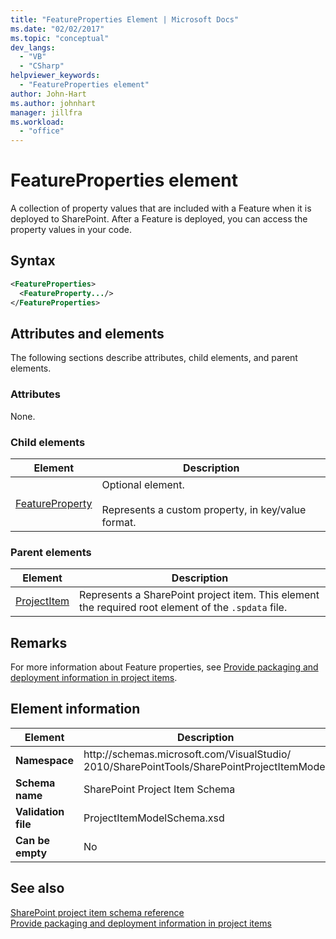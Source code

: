 ```yaml
---
title: "FeatureProperties Element | Microsoft Docs"
ms.date: "02/02/2017"
ms.topic: "conceptual"
dev_langs: 
  - "VB"
  - "CSharp"
helpviewer_keywords: 
  - "FeatureProperties element"
author: John-Hart
ms.author: johnhart
manager: jillfra
ms.workload: 
  - "office"
---
```

# FeatureProperties element
  A collection of property values that are included with a Feature when it is deployed to SharePoint. After a Feature is deployed, you can access the property values in your code.  
  
## Syntax  
  
```xml  
<FeatureProperties>  
  <FeatureProperty.../>  
</FeatureProperties>  
```  
  
## Attributes and elements
 The following sections describe attributes, child elements, and parent elements.  
  
### Attributes  
 None.  
  
### Child elements
  
|Element|Description|  
|-------------|-----------------|  
|[FeatureProperty](../sharepoint/featureproperty-element.md)|Optional element.<br /><br /> Represents a custom property, in key/value format.|  
  
### Parent elements
  
|Element|Description|  
|-------------|-----------------|  
|[ProjectItem](../sharepoint/projectitem-element.md)|Represents a SharePoint project item. This element the required root element of the `.spdata` file.|  
  
## Remarks  
 For more information about Feature properties, see [Provide packaging and deployment information in project items](../sharepoint/providing-packaging-and-deployment-information-in-project-items.md).  
  
## Element information
  
|Element|Description|  
|-------------|-----------------|  
|**Namespace**|http<nolink>://schemas.microsoft.com/VisualStudio/<br>2010/SharePointTools/SharePointProjectItemModel|  
|**Schema name**|SharePoint Project Item Schema|  
|**Validation file**|ProjectItemModelSchema.xsd|  
|**Can be empty**|No|  
  
## See also
 [SharePoint project item schema reference](../sharepoint/sharepoint-project-item-schema-reference.md)   
 [Provide packaging and deployment information in project items](../sharepoint/providing-packaging-and-deployment-information-in-project-items.md)  
